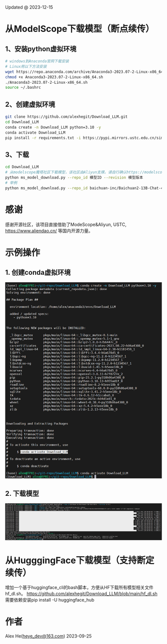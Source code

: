 Updated @ 2023-12-15

# 从ModelScope下载模型（断点续传）

## 1、安装python虚拟环境

```bash
# windows到Anaconda官网下载安装
# Linux用以下方法安装
wget https://repo.anaconda.com/archive/Anaconda3-2023.07-2-Linux-x86_64.sh
chmod +x Anaconda3-2023.07-2-Linux-x86_64.sh
./Anaconda3-2023.07-2-Linux-x86_64.sh
source ~/.bashrc
```

## 2、创建虚拟环境

```bash
git clone https://github.com/alexhegit/Download_LLM.git
cd Download_LLM
conda create -n Download_LLM python=3.10 -y
conda activate Download_LLM
pip install -r requirements.txt -i https://pypi.mirrors.ustc.edu.cn/simple --trusted-host=pypi.mirrors.ustc.edu.cn
```

## 3、下载

```bash
cd Download_LLM
# 从modelscope魔塔社区下载模型，该社区由Aliyun支撑。请自行确认https://modelscope.cn/models中以支持的模型及模型ID
python ms_model_download.py --repo_id 模型ID --revision 模型版本
# 举例
python ms_model_download.py --repo_id baichuan-inc/Baichuan2-13B-Chat-4bits --revision v1.0.2
```

# 感谢
感谢开源社区，该项目直接借助了ModeScope&Aliyun, USTC, https://www.aliendao.cn/ 等国内开源力量。


# 示例操作

## 1. 创建conda虚拟环境
![Alt text](image.png)

## 2. 下载模型
![Alt text](image-1.png)

# 从HugggingFace下载模型（支持断定续传）
增加一个基于huggingface_cli的bash脚本，方便从HF下载所有模型相关文件hf_dl.sh。
https://github.com/alexhegit/Download_LLM/blob/main/hf_dl.sh
需要依赖安装pip install -U huggingface_hub


# 作者
Alex He(heye_dev@163.com)
2023-09-25


